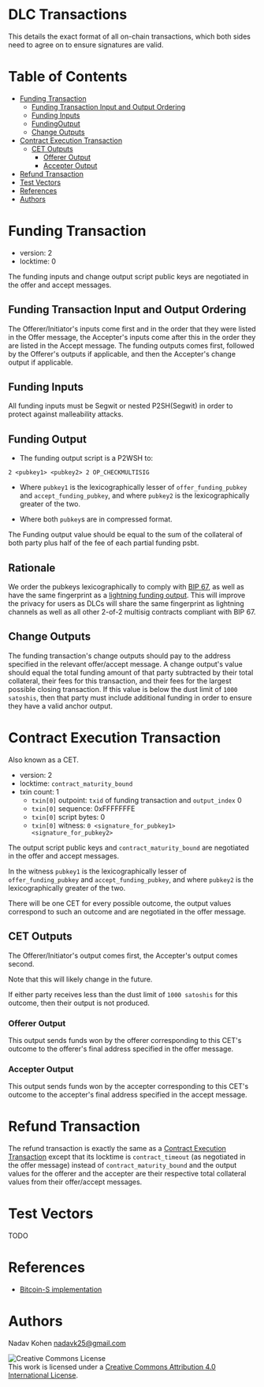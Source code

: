 # DLC Transactions

This details the exact format of all on-chain transactions, which both sides need to agree on to ensure signatures are valid.

# Table of Contents

* [Funding Transaction](#funding-transaction)
  * [Funding Transaction Input and Output Ordering](#funding-transaction-input-and-output-ordering)
  * [Funding Inputs](#funding-inputs)
  * [FundingOutput](#funding-output)
  * [Change Outputs](#change-outputs)
* [Contract Execution Transaction](#contract-execution-transaction)
  * [CET Outputs](#cet-outputs)
    * [Offerer Output](#offerer-output)
    * [Accepter Output](#accepter-output)
* [Refund Transaction](#refund-transaction)
* [Test Vectors](#test-vectors)
* [References](#references)
* [Authors](#authors)

# Funding Transaction

* version: 2
* locktime: 0

The funding inputs and change output script public keys are negotiated in the offer and accept messages.

## Funding Transaction Input and Output Ordering

The Offerer/Initiator's inputs come first and in the order that they were listed in the Offer message, the Accepter's inputs come after this in the order they are listed in the Accept message. The funding outputs comes first, followed by the Offerer's outputs if applicable, and then the Accepter's change output if applicable.

## Funding Inputs

All funding inputs must be Segwit or nested P2SH(Segwit) in order to protect against malleability attacks.

## Funding Output

* The funding output script is a P2WSH to:

```
2 <pubkey1> <pubkey2> 2 OP_CHECKMULTISIG
```

* Where `pubkey1` is the lexicographically lesser of `offer_funding_pubkey` and `accept_funding_pubkey`, and where `pubkey2` is the lexicographically greater of the two.

* Where both `pubkey`s are in compressed format.

The Funding output value should be equal to the sum of the collateral of both party plus half of the fee of each partial funding psbt.

## Rationale

We order the pubkeys lexicographically to comply with [BIP 67](https://github.com/bitcoin/bips/blob/master/bip-0067.mediawiki), as well as have the same fingerprint as a
[lightning funding output](https://github.com/lightningnetwork/lightning-rfc/blob/master/03-transactions.md#funding-transaction-output).
This will improve the privacy for users as DLCs will share the same fingerprint as lightning channels as well as all other 2-of-2 multisig contracts compliant with BIP 67.

## Change Outputs

The funding transaction's change outputs should pay to the address specified in the relevant offer/accept message. A change output's value should equal the total funding amount of that party subtracted by their total collateral, their fees for this transaction, and their fees for the largest possible closing transaction. If this value is below the dust limit of `1000 satoshis`, then that party must include additional funding in order to ensure they have a valid anchor output.

# Contract Execution Transaction

Also known as a CET.

* version: 2
* locktime: `contract_maturity_bound`
* txin count: 1
  * `txin[0]` outpoint: `txid` of funding transaction and `output_index` 0
  * `txin[0]` sequence: 0xFFFFFFFE
  * `txin[0]` script bytes: 0
  * `txin[0]` witness: `0 <signature_for_pubkey1> <signature_for_pubkey2>`

The output script public keys and `contract_maturity_bound` are negotiated in the offer and accept messages.

In the witness `pubkey1` is the lexicographically lesser of `offer_funding_pubkey` and `accept_funding_pubkey`, and where `pubkey2` is the lexicographically greater of the two.

There will be one CET for every possible outcome, the output values correspond to such an outcome and are negotiated in the offer message.

## CET Outputs

The Offerer/Initiator's output comes first, the Accepter's output comes second.

Note that this will likely change in the future.

If either party receives less than the dust limit of `1000 satoshis` for this outcome, then their output is not produced.

### Offerer Output

This output sends funds won by the offerer corresponding to this CET's outcome to the offerer's final address specified in the offer message.

### Accepter Output

This output sends funds won by the accepter corresponding to this CET's outcome to the accepter's final address specified in the accept message.

# Refund Transaction

The refund transaction is exactly the same as a [Contract Execution Transaction](#contract-execution-transaction) except that its locktime is `contract_timeout` (as negotiated in the offer message) instead of `contract_maturity_bound` and the output values for the offerer and the accepter are their respective total collateral values from their offer/accept messages.

# Test Vectors

TODO

# References

* [Bitcoin-S implementation](https://github.com/bitcoin-s/bitcoin-s/blob/adaptor-dlc/dlc/src/main/scala/org/bitcoins/dlc/builder)

# Authors

Nadav Kohen <nadavk25@gmail.com>

![Creative Commons License](https://i.creativecommons.org/l/by/4.0/88x31.png "License CC-BY")
<br>
This work is licensed under a [Creative Commons Attribution 4.0 International License](http://creativecommons.org/licenses/by/4.0/).